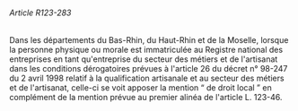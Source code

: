 ###### Article R123-283

Dans les départements du Bas-Rhin, du Haut-Rhin et de la Moselle, lorsque la personne physique ou morale est immatriculée au Registre national des entreprises en tant qu'entreprise du secteur des métiers et de l'artisanat dans les conditions dérogatoires prévues à l'article 26 du décret n° 98-247 du 2 avril 1998 relatif à la qualification artisanale et au secteur des métiers et de l'artisanat, celle-ci se voit apposer la mention “ de droit local ” en complément de la mention prévue au premier alinéa de l'article L. 123-46.

